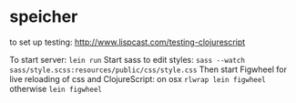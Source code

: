 # speicher
to set up testing: http://www.lispcast.com/testing-clojurescript

To start server: `lein run`
Start sass to edit styles: `sass --watch sass/style.scss:resources/public/css/style.css`
Then start Figwheel for live reloading of css and ClojureScript: on osx `rlwrap lein figwheel` otherwise `lein figwheel`

